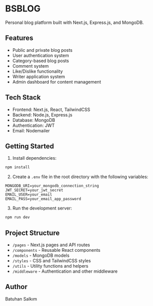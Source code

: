 # BSBLOG

Personal blog platform built with Next.js, Express.js, and MongoDB.

## Features

- Public and private blog posts
- User authentication system
- Category-based blog posts
- Comment system
- Like/Dislike functionality
- Writer application system
- Admin dashboard for content management

## Tech Stack

- Frontend: Next.js, React, TailwindCSS
- Backend: Node.js, Express.js
- Database: MongoDB
- Authentication: JWT
- Email: Nodemailer

## Getting Started

1. Install dependencies:
```bash
npm install
```

2. Create a `.env` file in the root directory with the following variables:
```
MONGODB_URI=your_mongodb_connection_string
JWT_SECRET=your_jwt_secret
EMAIL_USER=your_email
EMAIL_PASS=your_email_app_password
```

3. Run the development server:
```bash
npm run dev
```

## Project Structure

- `/pages` - Next.js pages and API routes
- `/components` - Reusable React components
- `/models` - MongoDB models
- `/styles` - CSS and TailwindCSS styles
- `/utils` - Utility functions and helpers
- `/middleware` - Authentication and other middleware

## Author

Batuhan Salkım 